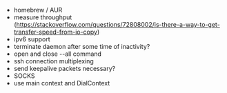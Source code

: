 * homebrew / AUR 
* measure throughput (https://stackoverflow.com/questions/72808002/is-there-a-way-to-get-transfer-speed-from-io-copy)
* ipv6 support
* terminate daemon after some time of inactivity?
* open and close --all command
* ssh connection multiplexing
* send keepalive packets necessary?
* SOCKS
* use main context and DialContext
